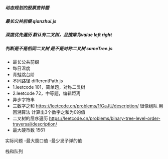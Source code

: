 ##### 动态规划的股票变种题
##### 最长公共前缀 qianzhui.js
##### 深度优先遍历 默认有二叉树，且搜索为value left right
##### 判断是不是相同二叉树 是不是对称二叉树 sameTree.js
- 最长公共前缀
- 每日温度
- 青蛙跳台阶
- 不同路径  differentPath.js
- 1.leetcode 101，简单题，对称二叉树
- 2.leetcode 72，中等题，编辑距离
- 异步字符串
- 三数字之和 https://leetcode.cn/problems/1fGaJU/description/ 很像组队 用回溯算法 计算出3个数字之和为0的值
- 二叉树的层序遍历  https://leetcode.cn/problems/binary-tree-level-order-traversal/description/
- 最大硬币数 1561

实际问题
-最大窗口值
-最少发子弹的值

栈和队列
